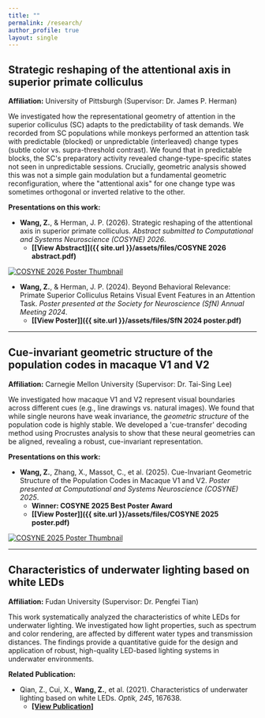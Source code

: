 ```yaml
---
title: ""
permalink: /research/
author_profile: true
layout: single
---
```


<div style="max-width: 800px; margin-left: auto; margin-right: auto;" markdown="1">

## Strategic reshaping of the attentional axis in superior primate colliculus
**Affiliation:** University of Pittsburgh (Supervisor: Dr. James P. Herman)

We investigated how the representational geometry of attention in the superior colliculus (SC) adapts to the predictability of task demands. We recorded from SC populations while monkeys performed an attention task with predictable (blocked) or unpredictable (interleaved) change types (subtle color vs. supra-threshold contrast). We found that in predictable blocks, the SC's preparatory activity revealed change-type-specific states not seen in unpredictable sessions. Crucially, geometric analysis showed this was not a simple gain modulation but a fundamental geometric reconfiguration, where the "attentional axis" for one change type was sometimes orthogonal or inverted relative to the other.

**Presentations on this work:**

* **Wang, Z.**, & Herman, J. P. (2026). Strategic reshaping of the attentional axis in superior primate colliculus. *Abstract submitted to Computational and Systems Neuroscience (COSYNE) 2026*.
    * **[[View Abstract]]({{ site.url }}/assets/files/COSYNE 2026 abstract.pdf)**
<a href="{{ site.url }}/assets/files/COSYNE 2026 abstract.pdf">
  <img src="{{ site.url }}/assets/images/COSYNE 2026 thumbnail.png" alt="COSYNE 2026 Poster Thumbnail" style="max-width: 400px;">
</a>

* **Wang, Z.**, & Herman, J. P. (2024). Beyond Behavioral Relevance: Primate Superior Colliculus Retains Visual Event Features in an Attention Task. *Poster presented at the Society for Neuroscience (SfN) Annual Meeting 2024*.
    * **[[View Poster]]({{ site.url }}/assets/files/SfN 2024 poster.pdf)**


---

## Cue-invariant geometric structure of the population codes in macaque V1 and V2
**Affiliation:** Carnegie Mellon University (Supervisor: Dr. Tai-Sing Lee)

We investigated how macaque V1 and V2 represent visual boundaries across different cues (e.g., line drawings vs. natural images). We found that while single neurons have weak invariance, the *geometric structure* of the population code is highly stable. We developed a 'cue-transfer' decoding method using Procrustes analysis to show that these neural geometries can be aligned, revealing a robust, cue-invariant representation.

**Presentations on this work:**

* **Wang, Z.**, Zhang, X., Massot, C., et al. (2025). Cue-Invariant Geometric Structure of the Population Codes in Macaque V1 and V2. *Poster presented at Computational and Systems Neuroscience (COSYNE) 2025*.
    * **Winner: COSYNE 2025 Best Poster Award**
    * **[[View Poster]]({{ site.url }}/assets/files/COSYNE 2025 poster.pdf)**
      
<a href="{{ site.url }}/assets/files/COSYNE 2025 poster.pdf">
  <img src="{{ site.url }}/assets/images/COSYNE 2025 thumbnail.png" alt="COSYNE 2025 Poster Thumbnail" style="max-width: 400px;">
</a>

---

## Characteristics of underwater lighting based on white LEDs
**Affiliation:** Fudan University (Supervisor: Dr. Pengfei Tian)

This work systematically analyzed the characteristics of white LEDs for underwater lighting. We investigated how light properties, such as spectrum and color rendering, are affected by different water types and transmission distances. The findings provide a quantitative guide for the design and application of robust, high-quality LED-based lighting systems in underwater environments.

**Related Publication:**

* Qian, Z., Cui, X., **Wang, Z.**, et al. (2021). Characteristics of underwater lighting based on white LEDs. *Optik, 245*, 167638.
    * **[[View Publication]](https://www.sciencedirect.com/science/article/abs/pii/S0030402621012432)**

</div>
